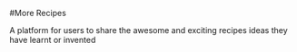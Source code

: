 #More Recipes 

A platform for users to share the awesome and exciting recipes ideas they have learnt or invented